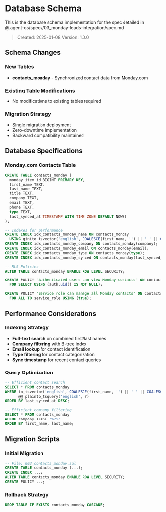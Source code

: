 # Database Schema

This is the database schema implementation for the spec detailed in @.agent-os/specs/03_monday-leads-integration/spec.md

> Created: 2025-01-08
> Version: 1.0.0

## Schema Changes

### New Tables
- **contacts_monday** - Synchronized contact data from Monday.com

### Existing Table Modifications
- No modifications to existing tables required

### Migration Strategy
- Single migration deployment
- Zero-downtime implementation
- Backward compatibility maintained

## Database Specifications

### Monday.com Contacts Table

```sql
CREATE TABLE contacts_monday (
  monday_item_id BIGINT PRIMARY KEY,
  first_name TEXT,
  last_name TEXT,
  title TEXT,
  company TEXT,
  email TEXT,
  phone TEXT,
  type TEXT,
  last_synced_at TIMESTAMP WITH TIME ZONE DEFAULT NOW()
);

-- Indexes for performance
CREATE INDEX idx_contacts_monday_name ON contacts_monday 
  USING gin(to_tsvector('english', COALESCE(first_name, '') || ' ' || COALESCE(last_name, '')));
CREATE INDEX idx_contacts_monday_company ON contacts_monday(company);
CREATE INDEX idx_contacts_monday_email ON contacts_monday(email);
CREATE INDEX idx_contacts_monday_type ON contacts_monday(type);
CREATE INDEX idx_contacts_monday_synced ON contacts_monday(last_synced_at DESC);

-- RLS Policies
ALTER TABLE contacts_monday ENABLE ROW LEVEL SECURITY;

CREATE POLICY "Authenticated users can view Monday contacts" ON contacts_monday
  FOR SELECT USING (auth.uid() IS NOT NULL);

CREATE POLICY "Service role can manage all Monday contacts" ON contacts_monday
  FOR ALL TO service_role USING (true);
```

## Performance Considerations

### Indexing Strategy
- **Full-text search** on combined first/last names
- **Company filtering** with B-tree index
- **Email lookup** for contact identification
- **Type filtering** for contact categorization
- **Sync timestamp** for recent contact queries

### Query Optimization
```sql
-- Efficient contact search
SELECT * FROM contacts_monday 
WHERE to_tsvector('english', COALESCE(first_name, '') || ' ' || COALESCE(last_name, '')) 
      @@ plainto_tsquery('english', ?)
ORDER BY last_synced_at DESC;

-- Efficient company filtering
SELECT * FROM contacts_monday 
WHERE company ILIKE '%?%'
ORDER BY first_name, last_name;
```

## Migration Scripts

### Initial Migration
```sql
-- File: 003_contacts_monday.sql
CREATE TABLE contacts_monday (...);
CREATE INDEX ...;
ALTER TABLE contacts_monday ENABLE ROW LEVEL SECURITY;
CREATE POLICY ...;
```

### Rollback Strategy
```sql
DROP TABLE IF EXISTS contacts_monday CASCADE;
```
